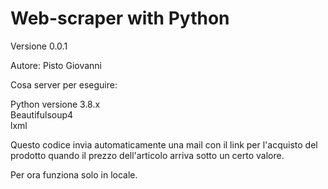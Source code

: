 # Web-scraper with Python

Versione 0.0.1

Autore: Pisto Giovanni

Cosa server per eseguire:

  Python versione 3.8.x        
  Beautifulsoup4      
  lxml

Questo codice invia automaticamente una mail con il link per l'acquisto del prodotto quando il prezzo dell'articolo arriva sotto un certo valore.

Per ora funziona solo in locale.
